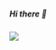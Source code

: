 #####  Hi there 👋 

![](https://upload.wikimedia.org/wikipedia/commons/thumb/a/af/Under_construction_icon-yellow.svg/587px-Under_construction_icon-yellow.svg.png
)

<!--
**ra002356/ra002356** is a ✨ _special_ ✨ repository because its `README.md` (this file) appears on your GitHub profile.

Here are some ideas to get you started:

- 🔭 I’m currently working on ...
- 🌱 I’m currently learning ...
- 👯 I’m looking to collaborate on ...
- 🤔 I’m looking for help with ...
- 💬 Ask me about ...
- 📫 How to reach me: ...
- 😄 Pronouns: ...
- ⚡ Fun fact: ...
-->
